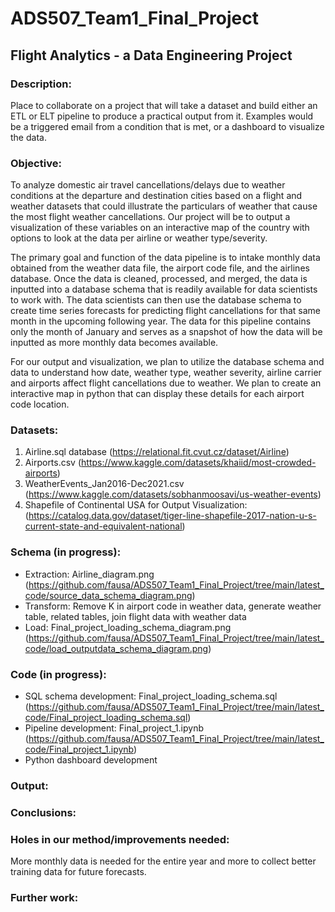 # ADS507_Team1_Final_Project
## Flight Analytics - a Data Engineering Project  

### Description:
Place to collaborate on a project that will take a dataset and build either an ETL or ELT pipeline to produce a practical output from it. Examples would be a triggered email from a condition that is met, or a dashboard to visualize the data.

### Objective:
To analyze domestic air travel cancellations/delays due to weather conditions at the departure and destination cities based on a flight and weather datasets that could illustrate the particulars of weather that cause the most flight weather cancellations. Our project will be to output a visualization of these variables on an interactive map of the country with options to look at the data per airline or weather type/severity. 

The primary goal and function of the data pipeline is to intake monthly data obtained from the weather data file, the airport code file, and the airlines database. Once the data is cleaned, processed, and merged, the data is inputted into a database schema that is readily available for data scientists to work with. The data scientists can then use the database schema to create time series forecasts for predicting flight cancellations for that same month in the upcoming following year. The data for this pipeline contains only the month of January and serves as a snapshot of how the data will be inputted as more monthly data becomes available. 
 
For our output and visualization, we plan to utilize the database schema and data to understand how date, weather type, weather severity, airline carrier and airports affect flight cancellations due to weather. We plan to create an interactive map in python that can display these details for each airport code location. 



### Datasets:
1.  Airline.sql database (https://relational.fit.cvut.cz/dataset/Airline)
2.  Airports.csv (https://www.kaggle.com/datasets/khaiid/most-crowded-airports)
3.  WeatherEvents_Jan2016-Dec2021.csv (https://www.kaggle.com/datasets/sobhanmoosavi/us-weather-events)
4.  Shapefile of Continental USA for Output Visualization: (https://catalog.data.gov/dataset/tiger-line-shapefile-2017-nation-u-s-current-state-and-equivalent-national)

### Schema (in progress):
* Extraction: Airline_diagram.png (https://github.com/fausa/ADS507_Team1_Final_Project/tree/main/latest_code/source_data_schema_diagram.png)
* Transform: Remove K in airport code in weather data, generate weather table, related tables, join flight data with weather data
* Load: Final_project_loading_schema_diagram.png (https://github.com/fausa/ADS507_Team1_Final_Project/tree/main/latest_code/load_outputdata_schema_diagram.png)

### Code (in progress):
* SQL schema development: Final_project_loading_schema.sql (https://github.com/fausa/ADS507_Team1_Final_Project/tree/main/latest_code/Final_project_loading_schema.sql)
* Pipeline development: Final_project_1.ipynb (https://github.com/fausa/ADS507_Team1_Final_Project/tree/main/latest_code/Final_project_1.ipynb) 
* Python dashboard development

### Output:

### Conclusions:

### Holes in our method/improvements needed:
More monthly data is needed for the entire year and more to collect better training data for future forecasts.

### Further work:
